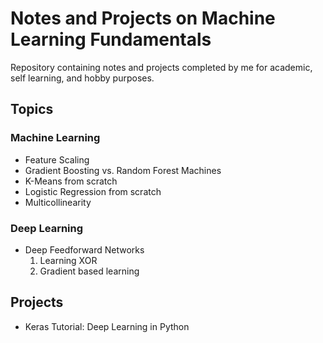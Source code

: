 # Notes and Projects on Machine Learning Fundamentals

Repository containing notes and projects completed by me for academic, self learning, and hobby purposes.

## Topics
### Machine Learning
- Feature Scaling
- Gradient Boosting vs. Random Forest Machines
- K-Means from scratch
- Logistic Regression from scratch
- Multicollinearity

### Deep Learning
- Deep Feedforward Networks
    1. Learning XOR
    2. Gradient based learning


## Projects
- Keras Tutorial: Deep Learning in Python